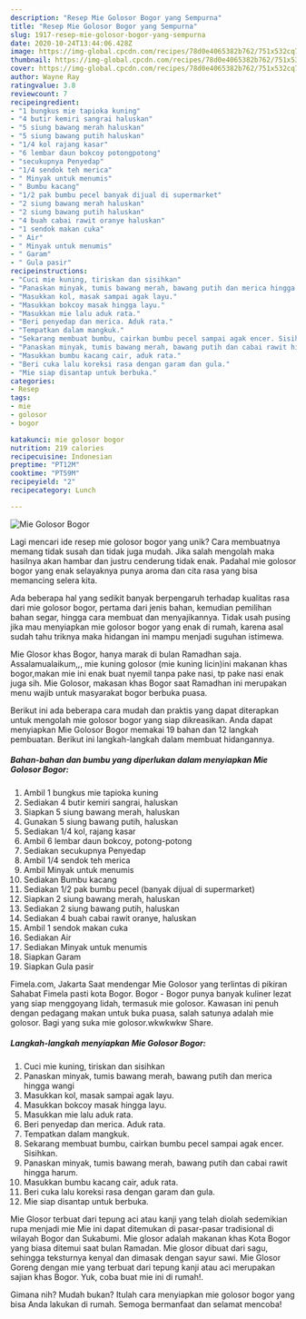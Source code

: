 ```yaml
---
description: "Resep Mie Golosor Bogor yang Sempurna"
title: "Resep Mie Golosor Bogor yang Sempurna"
slug: 1917-resep-mie-golosor-bogor-yang-sempurna
date: 2020-10-24T13:44:06.428Z
image: https://img-global.cpcdn.com/recipes/78d0e4065382b762/751x532cq70/mie-golosor-bogor-foto-resep-utama.jpg
thumbnail: https://img-global.cpcdn.com/recipes/78d0e4065382b762/751x532cq70/mie-golosor-bogor-foto-resep-utama.jpg
cover: https://img-global.cpcdn.com/recipes/78d0e4065382b762/751x532cq70/mie-golosor-bogor-foto-resep-utama.jpg
author: Wayne Ray
ratingvalue: 3.8
reviewcount: 7
recipeingredient:
- "1 bungkus mie tapioka kuning"
- "4 butir kemiri sangrai haluskan"
- "5 siung bawang merah haluskan"
- "5 siung bawang putih haluskan"
- "1/4 kol rajang kasar"
- "6 lembar daun bokcoy potongpotong"
- "secukupnya Penyedap"
- "1/4 sendok teh merica"
- " Minyak untuk menumis"
- " Bumbu kacang"
- "1/2 pak bumbu pecel banyak dijual di supermarket"
- "2 siung bawang merah haluskan"
- "2 siung bawang putih haluskan"
- "4 buah cabai rawit oranye haluskan"
- "1 sendok makan cuka"
- " Air"
- " Minyak untuk menumis"
- " Garam"
- " Gula pasir"
recipeinstructions:
- "Cuci mie kuning, tiriskan dan sisihkan"
- "Panaskan minyak, tumis bawang merah, bawang putih dan merica hingga wangi"
- "Masukkan kol, masak sampai agak layu."
- "Masukkan bokcoy masak hingga layu."
- "Masukkan mie lalu aduk rata."
- "Beri penyedap dan merica. Aduk rata."
- "Tempatkan dalam mangkuk."
- "Sekarang membuat bumbu, cairkan bumbu pecel sampai agak encer. Sisihkan."
- "Panaskan minyak, tumis bawang merah, bawang putih dan cabai rawit hingga harum."
- "Masukkan bumbu kacang cair, aduk rata."
- "Beri cuka lalu koreksi rasa dengan garam dan gula."
- "Mie siap disantap untuk berbuka."
categories:
- Resep
tags:
- mie
- golosor
- bogor

katakunci: mie golosor bogor 
nutrition: 219 calories
recipecuisine: Indonesian
preptime: "PT12M"
cooktime: "PT59M"
recipeyield: "2"
recipecategory: Lunch

---
```



![Mie Golosor Bogor](https://img-global.cpcdn.com/recipes/78d0e4065382b762/751x532cq70/mie-golosor-bogor-foto-resep-utama.jpg)

Lagi mencari ide resep mie golosor bogor yang unik? Cara membuatnya memang tidak susah dan tidak juga mudah. Jika salah mengolah maka hasilnya akan hambar dan justru cenderung tidak enak. Padahal mie golosor bogor yang enak selayaknya punya aroma dan cita rasa yang bisa memancing selera kita.

Ada beberapa hal yang sedikit banyak berpengaruh terhadap kualitas rasa dari mie golosor bogor, pertama dari jenis bahan, kemudian pemilihan bahan segar, hingga cara membuat dan menyajikannya. Tidak usah pusing jika mau menyiapkan mie golosor bogor yang enak di rumah, karena asal sudah tahu triknya maka hidangan ini mampu menjadi suguhan istimewa.

Mie Glosor khas Bogor, hanya marak di bulan Ramadhan saja. Assalamualaikum,,, mie kuning golosor (mie kuning licin)ini makanan khas bogor,makan mie ini enak buat nyemil tanpa pake nasi, tp pake nasi enak juga sih. Mie Golosor, makasan khas Bogor saat Ramadhan ini merupakan menu wajib untuk masyarakat bogor berbuka puasa.


Berikut ini ada beberapa cara mudah dan praktis yang dapat diterapkan untuk mengolah mie golosor bogor yang siap dikreasikan. Anda dapat menyiapkan Mie Golosor Bogor memakai 19 bahan dan 12 langkah pembuatan. Berikut ini langkah-langkah dalam membuat hidangannya.

<!--inarticleads1-->

##### Bahan-bahan dan bumbu yang diperlukan dalam menyiapkan Mie Golosor Bogor:

1. Ambil 1 bungkus mie tapioka kuning
1. Sediakan 4 butir kemiri sangrai, haluskan
1. Siapkan 5 siung bawang merah, haluskan
1. Gunakan 5 siung bawang putih, haluskan
1. Sediakan 1/4 kol, rajang kasar
1. Ambil 6 lembar daun bokcoy, potong-potong
1. Sediakan secukupnya Penyedap
1. Ambil 1/4 sendok teh merica
1. Ambil  Minyak untuk menumis
1. Sediakan  Bumbu kacang
1. Sediakan 1/2 pak bumbu pecel (banyak dijual di supermarket)
1. Siapkan 2 siung bawang merah, haluskan
1. Sediakan 2 siung bawang putih, haluskan
1. Sediakan 4 buah cabai rawit oranye, haluskan
1. Ambil 1 sendok makan cuka
1. Sediakan  Air
1. Sediakan  Minyak untuk menumis
1. Siapkan  Garam
1. Siapkan  Gula pasir


Fimela.com, Jakarta Saat mendengar Mie Golosor yang terlintas di pikiran Sahabat Fimela pasti kota Bogor. Bogor - Bogor punya banyak kuliner lezat yang siap menggoyang lidah, termasuk mie golosor. Kawasan ini penuh dengan pedagang makan untuk buka puasa, salah satunya adalah mie golosor. Bagi yang suka mie golosor.wkwkwkw Share. 

<!--inarticleads2-->

##### Langkah-langkah menyiapkan Mie Golosor Bogor:

1. Cuci mie kuning, tiriskan dan sisihkan
1. Panaskan minyak, tumis bawang merah, bawang putih dan merica hingga wangi
1. Masukkan kol, masak sampai agak layu.
1. Masukkan bokcoy masak hingga layu.
1. Masukkan mie lalu aduk rata.
1. Beri penyedap dan merica. Aduk rata.
1. Tempatkan dalam mangkuk.
1. Sekarang membuat bumbu, cairkan bumbu pecel sampai agak encer. Sisihkan.
1. Panaskan minyak, tumis bawang merah, bawang putih dan cabai rawit hingga harum.
1. Masukkan bumbu kacang cair, aduk rata.
1. Beri cuka lalu koreksi rasa dengan garam dan gula.
1. Mie siap disantap untuk berbuka.


Mie Glosor terbuat dari tepung aci atau kanji yang telah diolah sedemikian rupa menjadi mie Mie ini dapat ditemukan di pasar-pasar tradisional di wilayah Bogor dan Sukabumi. Mie glosor adalah makanan khas Kota Bogor yang biasa ditemui saat bulan Ramadan. Mie glosor dibuat dari sagu, sehingga teksturnya kenyal dan dimasak dengan sayur sawi. Mie Glosor Goreng dengan mie yang terbuat dari tepung kanji atau aci merupakan sajian khas Bogor. Yuk, coba buat mie ini di rumah!. 

Gimana nih? Mudah bukan? Itulah cara menyiapkan mie golosor bogor yang bisa Anda lakukan di rumah. Semoga bermanfaat dan selamat mencoba!

